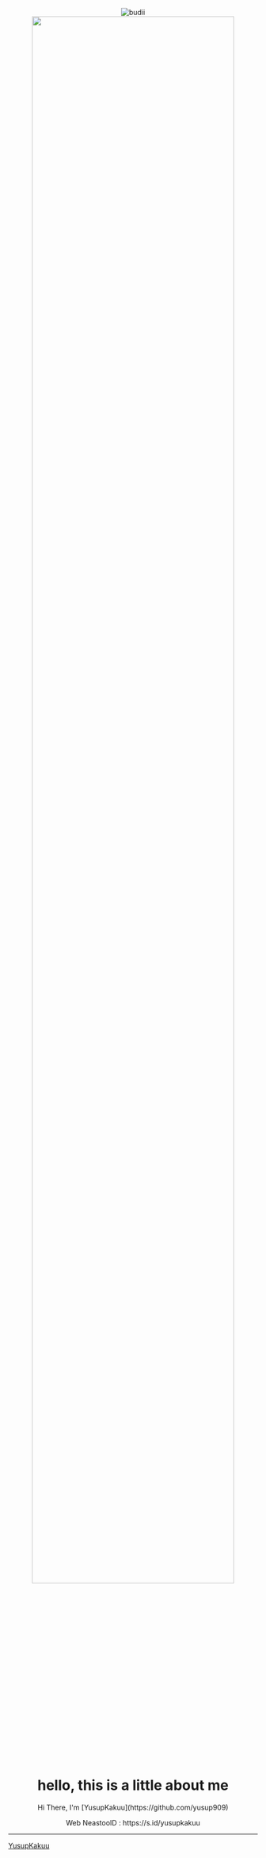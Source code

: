 <p align="center">

<p align="center">

  <img src="http://readme-typing-svg.herokuapp.com?color=%230B80F7&center=true&vCenter=true&multiline=false&lines=WELCOME;My+name+is+JAROT-OFFC;IKUTIN-SOSIALMEDIA+SAYA!!;JANGAN+LUPA+JOIN+GROUP%2C++Bwang+%3A);jangan+lupa+kasih+start+!" alt="budii">

<img src="https://github.com/glospotnew/botbug/blob/master/IMG-20230328-WA0056.png" width="90%" style="margin-left: auto;margin-right: auto;display: block;">

</p>

<h1 align='center'>hello, this is a little about me</h1>
<p align='center'>Hi There, I'm [YusupKakuu](https://github.com/yusup909)</p>
<p align='center'>
<p align='center'>Web NeastooID : https://s.id/yusupkakuu
  
----------
[YusupKakuu](https://github.com/yusup909)
